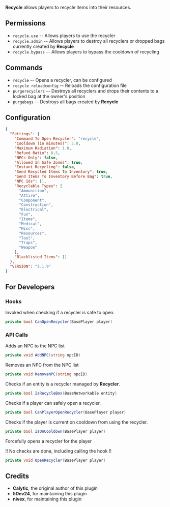 **Recycle** allows players to recycle items into their resources.



## Permissions

* `recycle.use` -- Allows players to use the recycler
* `recycle.admin` -- Allows players to destroy all recyclers or dropped bags currently created by **Recycle**
* `recycle.bypass` -- Allows players to bypass the cooldown of recycling

## Commands

* `recycle` -- Opens a recycler, can be configured
* `recycle reloadconfig` -- Reloads the configuration file
* `purgerecyclers` -- Destroys all recyclers and drops their contents to a locked bag at the owner's position
* `purgebags` -- Destroys all bags created by **Recycle**

## Configuration

```json
{
  "Settings": {
    "Command To Open Recycler": "recycle",
    "Cooldown (in minutes)": 5.0,
    "Maximum Radiation": 1.0,
    "Refund Ratio": 0.5,
    "NPCs Only": false,
    "Allowed In Safe Zones": true,
    "Instant Recycling": false,
    "Send Recycled Items To Inventory": true,
    "Send Items To Inventory Before Bag": true,
    "NPC Ids": [],
    "Recyclable Types": [
      "Ammunition",
      "Attire",
      "Component",
      "Construction",
      "Electrical",
      "Fun",
      "Items",
      "Medical",
      "Misc",
      "Resources",
      "Tool",
      "Traps",
      "Weapon"
    ],
    "Blacklisted Items": []
  },
  "VERSION": "3.1.9"
}
```

## For Developers

### Hooks

Invoked when checking if a recycler is safe to open.
```csharp
private bool CanOpenRecycler(BasePlayer player)
```

### API Calls

Adds an NPC to the NPC list
```csharp
private void AddNPC(string npcID)
```

Removes an NPC from the NPC list
```csharp
private void RemoveNPC(string npcID)
```

Checks if an entity is a recycler managed by **Recycler**.
```csharp
private bool IsRecycleBox(BaseNetworkable entity)
```

Checks if a player can safely open a recycler.
```csharp
private bool CanPlayerOpenRecycler(BasePlayer player)
```

Checks if the player is current on cooldown from using the recycler.
```csharp
private bool IsOnCooldown(BasePlayer player)
```

Forcefully opens a recycler for the player

!! No checks are done, including calling the hook !!
```csharp
private void OpenRecycler(BasePlayer player)
```

## Credits

- **Calytic**, the original author of this plugin
- **5Dev24**, for maintaining this plugin
- **nivex**, for maintaining this plugin